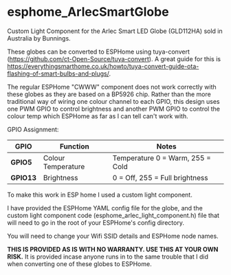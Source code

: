 # esphome_ArlecSmartGlobe
Custom Light Component for the Arlec Smart LED Globe (GLD112HA) sold in Australia by Bunnings.

These globes can be converted to ESPHome using tuya-convert (https://github.com/ct-Open-Source/tuya-convert). A great guide for this is https://everythingsmarthome.co.uk/howto/tuya-convert-guide-ota-flashing-of-smart-bulbs-and-plugs/.

The regular ESPHome "CWWW" component does not work correctly with these globes as they are based on a BP5926 chip. Rather than the more traditional way of wiring one colour channel to each GPIO, this design uses one PWM GPIO to control brightness and another PWM GPIO to control the colour temp which ESPHome as far as I can tell can't work with.

GPIO Assignment:

GPIO | Function | Notes
------------ | ------------- | -------------
**GPIO5** | Colour Temperature | Temperature 0 = Warm, 255 = Cold
**GPIO13** | Brightness | 0 = Off, 255 = Full brightness

To make this work in ESP home I used a custom light component. 

I have provided the ESPHome YAML config file for the globe, and the custom light component code (esphome_arlec_light_component.h) file that will need to go in the root of your ESPHome's config directory.

You will need to change your Wifi SSID details and ESPHome node names.


**THIS IS PROVIDED AS IS WITH NO WARRANTY. USE THIS AT YOUR OWN RISK.**
It is provided incase anyone runs in to the same trouble that I did when converting one of these globes to ESPHome.
